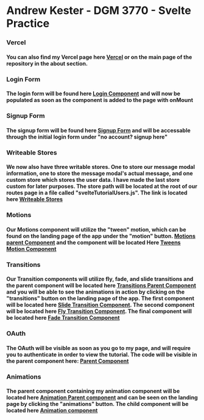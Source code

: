 # Andrew Kester - DGM 3770 - Svelte Practice

### Vercel
#### You can also find my Vercel page here [Vercel](https://dgm-3770-svelte.vercel.app/) or on the main page of the repository in the about section.

### Login Form
#### The login form will be found here [Login Component](https://github.com/Andyrooooo/DGM3770_Svelte/blob/master/svelte_practice_project/src/routes/loginComponent/%2Bpage.svelte) and will now be populated as soon as the component is added to the page with onMount

### Signup Form
#### The signup form will be found here [Signup Form](https://github.com/Andyrooooo/DGM3770_Svelte/blob/master/svelte_practice_project/src/routes/signupForm/%2Bpage.svelte) and will be accessable through the initial login form under "no account? signup here"

### Writeable Stores
#### We now also have three writable stores. One to store our message modal information, one to store the message modal's actual message, and one custom store which stores the user data. I have made the last store custom for later purposes. The store path will be located at the root of our routes page in a file called "svelteTutorialUsers.js". The link is located here [Writeable Stores](https://github.com/Andyrooooo/DGM3770_Svelte/blob/master/svelte_practice_project/src/routes/svelteTutorialUsers.js)

### Motions
#### Our Motions component will utilize the "tween" motion, which can be found on the landing page of the app under the "motion" button. [Motions parent Component](https://github.com/Andyrooooo/DGM3770_Svelte/blob/master/svelte_practice_project/src/routes/motion/%2Bpage.svelte) and the component will be located Here [Tweens Motion Component](https://github.com/Andyrooooo/DGM3770_Svelte/blob/master/svelte_practice_project/src/routes/motion/tweens.svelte)

### Transitions
#### Our Transition components will utilize fly, fade, and slide transitions and the parent component will be located here [Transitions Parent Component](https://github.com/Andyrooooo/DGM3770_Svelte/blob/master/svelte_practice_project/src/routes/transitions/%2Bpage.svelte) and you will be able to see the animations in action by clicking on the "transitions" button on the landing page of the app. The first component will be located here [Slide Transition Component](https://github.com/Andyrooooo/DGM3770_Svelte/blob/master/svelte_practice_project/src/routes/transitions/slide.svelte). The second component will be located here [Fly Transition Component](https://github.com/Andyrooooo/DGM3770_Svelte/blob/master/svelte_practice_project/src/routes/transitions/fly.svelte). The final component will be located here [Fade Transition Component](https://github.com/Andyrooooo/DGM3770_Svelte/blob/master/svelte_practice_project/src/routes/transitions/fade.svelte)

### OAuth 
#### The OAuth will be visible as soon as you go to my page, and will require you to authenticate in order to view the tutorial. The code will be visible in the parent component here: [Parent Component](https://github.com/Andyrooooo/DGM3770_Svelte/blob/master/svelte_practice_project/src/routes/%2Bpage.svelte)

### Animations
#### The parent component containing my animation component will be located here [Animation Parent component](https://github.com/Andyrooooo/DGM3770_Svelte/blob/master/svelte_practice_project/src/routes/animations/%2Bpage.svelte) and can be seen on the landing page by clicking the "animations" button. The child component will be located here [Animation component](https://github.com/Andyrooooo/DGM3770_Svelte/blob/master/svelte_practice_project/src/routes/animations/animateDirective.svelte)
